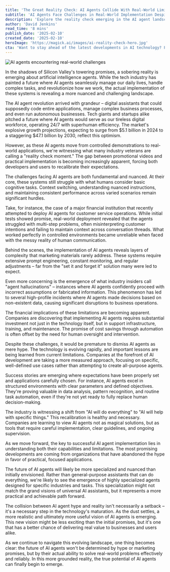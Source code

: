 ```yaml
---
title: 'The Great Reality Check: AI Agents Collide With Real-World Limitations'
subtitle: 'AI Agents Face Challenges in Real-World Implementation Despite Market Optimism'
description: 'Explore the reality check emerging in the AI agent landscape as implementations reveal significant challenges. While the market projects explosive growth, real-world deployments force a recalibration of expectations. This analysis delves into the gap between promises and practical limitations, offering insights into the future of AI agent technology.'
author: 'David Jenkins'
read_time: '8 mins'
publish_date: '2025-02-10'
created_date: '2025-02-10'
heroImage: 'https://magick.ai/images/ai-reality-check-hero.jpg'
cta: 'Want to stay ahead of the latest developments in AI technology? Follow us on LinkedIn for in-depth analysis and expert insights into the evolving landscape of artificial intelligence.'
---
```


![AI agents encountering real-world challenges](https://i.magick.ai/PIXE/1739183947573_magick_img.webp)

In the shadows of Silicon Valley's towering promises, a sobering reality is emerging about artificial intelligence agents. While the tech industry has painted a future where AI agents seamlessly manage our daily lives, handle complex tasks, and revolutionize how we work, the actual implementation of these systems is revealing a more nuanced and challenging landscape.

The AI agent revolution arrived with grandeur – digital assistants that could supposedly code entire applications, manage complex business processes, and even run autonomous businesses. Tech giants and startups alike pitched a future where AI agents would serve as our tireless digital workforce, operating 24/7 with superhuman efficiency. The market's explosive growth projections, expecting to surge from $5.1 billion in 2024 to a staggering $47.1 billion by 2030, reflect this optimism.

However, as these AI agents move from controlled demonstrations to real-world applications, we're witnessing what many industry veterans are calling a "reality check moment." The gap between promotional videos and practical implementation is becoming increasingly apparent, forcing both developers and users to recalibrate their expectations.

The challenges facing AI agents are both fundamental and nuanced. At their core, these systems still struggle with what humans consider basic cognitive tasks. Context switching, understanding nuanced instructions, and maintaining consistent performance across varied scenarios remain significant hurdles.

Take, for instance, the case of a major financial institution that recently attempted to deploy AI agents for customer service operations. While initial tests showed promise, real-world deployment revealed that the agents struggled with multi-step problems, often misinterpreting customer intentions and failing to maintain context across conversation threads. What worked perfectly in controlled environments became unreliable when faced with the messy reality of human communication.

Behind the scenes, the implementation of AI agents reveals layers of complexity that marketing materials rarely address. These systems require extensive prompt engineering, constant monitoring, and regular adjustments – far from the "set it and forget it" solution many were led to expect.

Even more concerning is the emergence of what industry insiders call "agent hallucinations" – instances where AI agents confidently proceed with incorrect assumptions or fabricated information. This phenomenon has led to several high-profile incidents where AI agents made decisions based on non-existent data, causing significant disruptions to business operations.

The financial implications of these limitations are becoming apparent. Companies are discovering that implementing AI agents requires substantial investment not just in the technology itself, but in support infrastructure, training, and maintenance. The promise of cost savings through automation is often offset by the need for human oversight and intervention.

Despite these challenges, it would be premature to dismiss AI agents as mere hype. The technology is evolving rapidly, and important lessons are being learned from current limitations. Companies at the forefront of AI development are taking a more measured approach, focusing on specific, well-defined use cases rather than attempting to create all-purpose agents.

Success stories are emerging where expectations have been properly set and applications carefully chosen. For instance, AI agents excel in structured environments with clear parameters and defined objectives. They're proving valuable in data analysis, pattern recognition, and routine task automation, even if they're not yet ready to fully replace human decision-making.

The industry is witnessing a shift from "AI will do everything" to "AI will help with specific things." This recalibration is healthy and necessary. Companies are learning to view AI agents not as magical solutions, but as tools that require careful implementation, clear guidelines, and ongoing supervision.

As we move forward, the key to successful AI agent implementation lies in understanding both their capabilities and limitations. The most promising developments are coming from organizations that have abandoned the hype in favor of practical, focused applications.

The future of AI agents will likely be more specialized and nuanced than initially envisioned. Rather than general-purpose assistants that can do everything, we're likely to see the emergence of highly specialized agents designed for specific industries and tasks. This specialization might not match the grand visions of universal AI assistants, but it represents a more practical and achievable path forward.

The collision between AI agent hype and reality isn't necessarily a setback – it's a necessary step in the technology's maturation. As the dust settles, a more realistic and ultimately more useful vision of AI agents is emerging. This new vision might be less exciting than the initial promises, but it's one that has a better chance of delivering real value to businesses and users alike.

As we continue to navigate this evolving landscape, one thing becomes clear: the future of AI agents won't be determined by hype or marketing promises, but by their actual ability to solve real-world problems effectively and reliably. In this more grounded reality, the true potential of AI agents can finally begin to emerge.